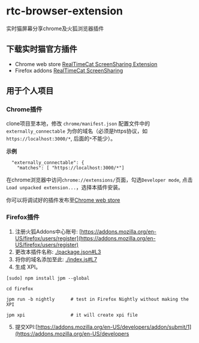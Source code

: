 # rtc-browser-extension
实时猫屏幕分享chrome及火狐浏览器插件

## 下载实时猫官方插件

- Chrome web store [RealTimeCat ScreenSharing Extension](https://chrome.google.com/webstore/detail/realtimecat-screensharing/kopddpjmdlllnpkpcphndjiaohbakkjb)
- Firefox addons [RealTimeCat ScreenSharing](https://addons.mozilla.org/en-US/firefox/addon/realtimecat-screensharing/)

## 用于个人项目

### Chrome插件

clone项目至本地，修改 `chrome/manifest.json` 配置文件中的 `externally_connectable` 为你的域名（必须是https协议，如`https://localhost:3000/*`, 后面的`*`不能少）。

**示例**

```
  "externally_connectable": {
    "matches": [ "https://localhost:3000/*"]
```

在chrome浏览器中访问`chrome://extensions/`页面，勾选`Developer mode`, 点击`Load unpacked extension...`，选择本插件安装。

你可以将调试好的插件发布至[Chrome web store](https://chrome.google.com/webstore/developer/dashboard)

### Firefox插件

1. 注册火狐Addons中心账号: [https://addons.mozilla.org/en-US/firefox/users/register](https://addons.mozilla.org/en-US/firefox/users/register)
2. 更改本插件名称: [./package.json#L3](./package.json#L3)
3. 将你的域名添加至此: [./index.js#L7](./index.js#L7)
4. 生成 XPI。
```
[sudo] npm install jpm --global

cd firefox

jpm run -b nightly      # test in Firefox Nightly without making the XPI

jpm xpi                 # it will create xpi file
```
5. 提交XPI:[https://addons.mozilla.org/en-US/developers/addon/submit/1](https://addons.mozilla.org/en-US/developers
